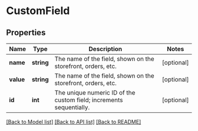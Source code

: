 # CustomField

## Properties
Name | Type | Description | Notes
------------ | ------------- | ------------- | -------------
**name** | **string** | The name of the field, shown on the storefront, orders, etc. | [optional] 
**value** | **string** | The name of the field, shown on the storefront, orders, etc. | [optional] 
**id** | **int** | The unique numeric ID of the custom field; increments sequentially. | [optional] 

[[Back to Model list]](../README.md#documentation-for-models) [[Back to API list]](../README.md#documentation-for-api-endpoints) [[Back to README]](../README.md)


